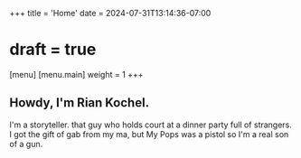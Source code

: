+++
title = 'Home'
date = 2024-07-31T13:14:36-07:00
# draft = true
[menu]
 [menu.main]
  weight = 1
+++
## Howdy, I'm Rian Kochel.

I'm a storyteller. that guy who holds court at a dinner party full of strangers. I got the gift of gab from my ma, but My Pops was a pistol so I'm a real son of a gun. 



